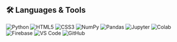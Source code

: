 ## 🛠️ Languages & Tools

<p align="left">
  <img src="https://img.shields.io/badge/-Python-000?style=for-the-badge&logo=python&logoColor=white" alt="Python"/>
  <img src="https://img.shields.io/badge/-HTML5-000?style=for-the-badge&logo=html5&logoColor=white" alt="HTML5"/>
  <img src="https://img.shields.io/badge/-CSS3-000?style=for-the-badge&logo=css3&logoColor=white" alt="CSS3"/>
  <img src="https://img.shields.io/badge/-NumPy-000?style=for-the-badge&logo=numpy&logoColor=white" alt="NumPy"/>
  <img src="https://img.shields.io/badge/-Pandas-000?style=for-the-badge&logo=pandas&logoColor=white" alt="Pandas"/>
  <img src="https://img.shields.io/badge/-Jupyter-000?style=for-the-badge&logo=jupyter&logoColor=white" alt="Jupyter"/>
  <img src="https://img.shields.io/badge/-Google%20Colab-000?style=for-the-badge&logo=googlecolab&logoColor=white" alt="Colab"/>
  <img src="https://img.shields.io/badge/-Firebase-000?style=for-the-badge&logo=firebase&logoColor=white" alt="Firebase"/>
  <img src="https://img.shields.io/badge/-VS%20Code-000?style=for-the-badge&logo=visualstudiocode&logoColor=white" alt="VS Code"/>
  <img src="https://img.shields.io/badge/-GitHub-000?style=for-the-badge&logo=github&logoColor=white" alt="GitHub"/>
</p>

